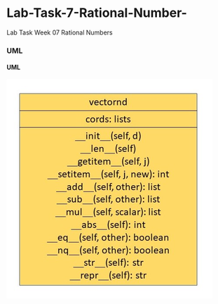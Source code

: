 # Lab-Task-7-Rational-Number-
Lab Task Week 07 Rational Numbers

### UML
#### UML
![UML Diagram](UML.jpg)
